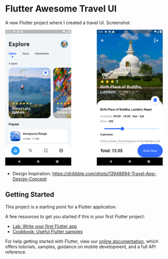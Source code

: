 # Flutter Awesome Travel UI

A new Flutter project where I created a travel UI.
Screenshot

![](Screenshots/travelUI.png)

* Design Inspiration: https://dribbble.com/shots/13948894-Travel-App-Design-Concept

## Getting Started

This project is a starting point for a Flutter application.

A few resources to get you started if this is your first Flutter project:

- [Lab: Write your first Flutter app](https://flutter.dev/docs/get-started/codelab)
- [Cookbook: Useful Flutter samples](https://flutter.dev/docs/cookbook)

For help getting started with Flutter, view our
[online documentation](https://flutter.dev/docs), which offers tutorials,
samples, guidance on mobile development, and a full API reference.
